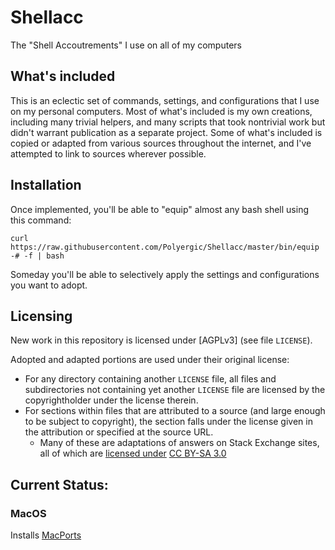 # Shellacc
The "Shell  Accoutrements" I use on all of my computers

## What's included

This is an eclectic set of commands, settings, and configurations that I use on my personal computers.  Most of what's included is my own creations, including many trivial helpers, and many scripts that took nontrivial work but didn't warrant publication as a separate project.  Some of what's included is copied or adapted from various sources throughout the internet, and I've attempted to link to sources wherever possible.

## Installation

Once implemented, you'll be able to "equip" almost any bash shell using this command:

    curl https://raw.githubusercontent.com/Polyergic/Shellacc/master/bin/equip -# -f | bash

Someday you'll be able to selectively apply the settings and configurations you want to adopt.

## Licensing

New work in this repository is licensed under [AGPLv3] (see file `LICENSE`).

Adopted and adapted portions are used under their original license:
 - For any directory containing another `LICENSE` file, all files and subdirectories not containing yet another `LICENSE` file are licensed by the copyrightholder under the license therein.
 - For sections within files that are attributed to a source (and large enough to be subject to copyright), the section falls under the license given in the attribution or specified at the source URL.
   - Many of these are adaptations of answers on Stack Exchange sites, all of which are [licensed under](http://stackoverflow.com/help/licensing) [CC BY-SA 3.0](https://creativecommons.org/licenses/by-sa/3.0/)

<!---
; that license [allows derivative licensing under](https://wiki.creativecommons.org/wiki/License_Versions#Compatibility_mechanism_in_BY-SA_licenses) [CC BY-SA 4.0](https://creativecommons.org/licenses/by-sa/4.0/) which [allows derivative licensing under](https://creativecommons.org/share-your-work/licensing-considerations/compatible-licenses/) [GPLv3](https://www.gnu.org/licenses/gpl-3.0.en.html) which ... actually [does not allow derivative licensing] under(http://softwareengineering.stackexchange.com/questions/288292/can-i-take-a-gpl-program-and-relicense-my-changes-under-the-agpl?rq=1) [AGPLv3](https://www.gnu.org/licenses/agpl-3.0.en.html)
-->

## Current Status:

### MacOS

Installs [MacPorts](https://www.macports.org/)
